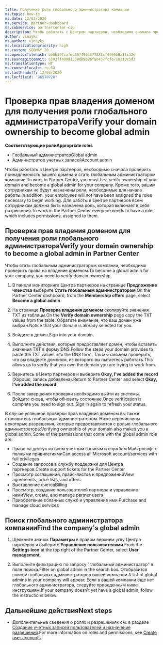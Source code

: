 ```yaml
---
title: Получение роли глобального администратора компании
ms.topic: how-to
ms.date: 12/03/2020
ms.service: partner-dashboard
ms.subservice: partnercenter-csp
description: Чтобы работать с Центром партнеров, необходимо сначала проверить принадлежность вашего домена. Узнайте, как это сделать и как стать глобальным администратором, который может добавлять пользователей.
author: vinayks
ms.author: vinayks
ms.localizationpriority: high
ms.custom: SEOMAY.20
ms.openlocfilehash: bb6b167cafec3574906377281cf4699b0a15c32e
ms.sourcegitcommit: 6b03ff400d1350db9696f9b457fcfe710310c5d3
ms.translationtype: HT
ms.contentlocale: ru-RU
ms.lasthandoff: 12/03/2020
ms.locfileid: "96570728"
---
```

# <a name="verify-your-domain-ownership-to-become-global-admin"></a><span data-ttu-id="14070-104">Проверка прав владения доменом для получения роли глобального администратора</span><span class="sxs-lookup"><span data-stu-id="14070-104">Verify your domain ownership to become global admin</span></span> 


<span data-ttu-id="14070-105">**Соответствующие роли**</span><span class="sxs-lookup"><span data-stu-id="14070-105">**Appropriate roles**</span></span>

- <span data-ttu-id="14070-106">Глобальный администратор</span><span class="sxs-lookup"><span data-stu-id="14070-106">Global admin</span></span>
- <span data-ttu-id="14070-107">Администратор учетных записей</span><span class="sxs-lookup"><span data-stu-id="14070-107">Account admin</span></span>

<span data-ttu-id="14070-108">Чтобы работать в Центре партнеров, необходимо сначала проверить принадлежность вашего домена и стать глобальным администратором компании.</span><span class="sxs-lookup"><span data-stu-id="14070-108">To work in Partner Center, you must first verify ownership of your domain and become a global admin for your company.</span></span> <span data-ttu-id="14070-109">Кроме того, вашим сотрудникам не будут назначены роли, необходимые для начала работы.</span><span class="sxs-lookup"><span data-stu-id="14070-109">In addition, your employees will not have been assigned the roles necessary to begin working.</span></span>  <span data-ttu-id="14070-110">Для работы в Центре партнеров всем сотрудникам должна быть назначена роль, которая включает в себя разрешения.</span><span class="sxs-lookup"><span data-stu-id="14070-110">To work in the Partner Center everyone needs to have a role, which includes permissions, assigned to them.</span></span>  

## <a name="verify-your-domain-ownership-to-become-a-global-admin-in-partner-center"></a><span data-ttu-id="14070-111">Проверка прав владения доменом для получения роли глобального администратора</span><span class="sxs-lookup"><span data-stu-id="14070-111">Verify your domain ownership to become a global admin in Partner Center</span></span>

<span data-ttu-id="14070-112">Чтобы стать глобальным администратором компании, необходимо проверить права на владение доменом.</span><span class="sxs-lookup"><span data-stu-id="14070-112">To become a global admin for your company, you need to verify domain ownership.</span></span>

1. <span data-ttu-id="14070-113">В панели мониторинга Центра партнеров на странице **Предложение членства** выберите **Стать глобальным администратором**.</span><span class="sxs-lookup"><span data-stu-id="14070-113">On the Partner Center dashboard, from the **Membership offers** page, select **Become a global admin**.</span></span> 

2. <span data-ttu-id="14070-114">На странице **Проверка владения доменом** скопируйте значения TXT из таблицы.</span><span class="sxs-lookup"><span data-stu-id="14070-114">On the **Verify domain ownership** page copy the TXT values from the table.</span></span> <span data-ttu-id="14070-115">Обратите внимание, что ваш домен уже выбран.</span><span class="sxs-lookup"><span data-stu-id="14070-115">Notice that your domain is already selected for you.</span></span>

3. <span data-ttu-id="14070-116">Войдите в домен.</span><span class="sxs-lookup"><span data-stu-id="14070-116">Sign into your domain.</span></span> 

4. <span data-ttu-id="14070-117">Выполните действия, которые предоставляет домен, чтобы вставить значения TXT в форму DNS.</span><span class="sxs-lookup"><span data-stu-id="14070-117">Follow the steps your domain provides to paste the TXT values into the DNS form.</span></span>  <span data-ttu-id="14070-118">Так мы сможем проверить, что вы владеете доменом, из которого вы пытаетесь работать.</span><span class="sxs-lookup"><span data-stu-id="14070-118">This allows us to verify that you own the domain you are trying to work from.</span></span>

5. <span data-ttu-id="14070-119">Вернитесь в Центр партнеров и выберите **Okay, I've added the record** (Хорошо, запись добавлена).</span><span class="sxs-lookup"><span data-stu-id="14070-119">Return to Partner Center and select **Okay, I've added the record**</span></span>

6. <span data-ttu-id="14070-120">После завершения проверки необходимо выйти из системы. Войдите снова, чтобы обновить состояние.</span><span class="sxs-lookup"><span data-stu-id="14070-120">Once verification is complete you need to sign out. Sign in again to refresh your status.</span></span> 

<span data-ttu-id="14070-121">В случае успешной проверки прав владения доменом вы также становитесь глобальным администратором. Ниже перечислены некоторые разрешения, которые предоставляются с ролью глобального администратора:</span><span class="sxs-lookup"><span data-stu-id="14070-121">Verifying ownership of your domain also makes you a global admin. Some of the permissions that come with the global admin role are:</span></span>

- <span data-ttu-id="14070-122">Право на доступ ко всем учетным записям и службам Майкрософт с полными привилегиями</span><span class="sxs-lookup"><span data-stu-id="14070-122">Can access all Microsoft account/services with full privileges</span></span> 
- <span data-ttu-id="14070-123">Создание запросов в службу поддержки для Центра партнеров.</span><span class="sxs-lookup"><span data-stu-id="14070-123">Create support tickets for the Partner Center</span></span>
- <span data-ttu-id="14070-124">Просмотр соглашений, прайс-листов и предложений</span><span class="sxs-lookup"><span data-stu-id="14070-124">View agreements, price lists, and offers</span></span>
- <span data-ttu-id="14070-125">Выставление счетов</span><span class="sxs-lookup"><span data-stu-id="14070-125">Billing</span></span>
- <span data-ttu-id="14070-126">Просмотр, создание пользователей партнера и управление ними</span><span class="sxs-lookup"><span data-stu-id="14070-126">View, create, and manage partner users</span></span>
- <span data-ttu-id="14070-127">Приобретение облачных служб и управление ими.</span><span class="sxs-lookup"><span data-stu-id="14070-127">Purchase and manage cloud services</span></span>

## <a name="find-the-companys-global-admin"></a><span data-ttu-id="14070-128">Поиск глобального администратора компании</span><span class="sxs-lookup"><span data-stu-id="14070-128">Find the company's global admin</span></span>

1. <span data-ttu-id="14070-129">Щелкните значок **Параметры** в правом верхнем углу Центра партнеров и выберите **Управление пользователями**.</span><span class="sxs-lookup"><span data-stu-id="14070-129">From the **Settings icon** at the top right of the Partner Center, select **User management**.</span></span>

1. <span data-ttu-id="14070-130">Выполните фильтрацию по запросу "глобальный администратор" в поле поиска.</span><span class="sxs-lookup"><span data-stu-id="14070-130">Filter on global admin in the search box.</span></span> <span data-ttu-id="14070-131">Отобразится список глобальных администраторов вашей компании.</span><span class="sxs-lookup"><span data-stu-id="14070-131">A list of global admins in your company will appear.</span></span> <span data-ttu-id="14070-132">Если в вашей компании еще нет глобального администратора, следуйте приведенным ниже инструкциям.</span><span class="sxs-lookup"><span data-stu-id="14070-132">If your company doesn't yet have a global admin, follow the instructions below.</span></span>

## <a name="next-steps"></a><span data-ttu-id="14070-133">Дальнейшие действия</span><span class="sxs-lookup"><span data-stu-id="14070-133">Next steps</span></span>

- <span data-ttu-id="14070-134">Дополнительные сведения о ролях и разрешениях см. в разделе [Создание учетных записей пользователей и назначение разрешений](create-user-accounts-and-set-permissions.md).</span><span class="sxs-lookup"><span data-stu-id="14070-134">For more information on roles and permissions, see [Create user accounts](create-user-accounts-and-set-permissions.md).</span></span> 